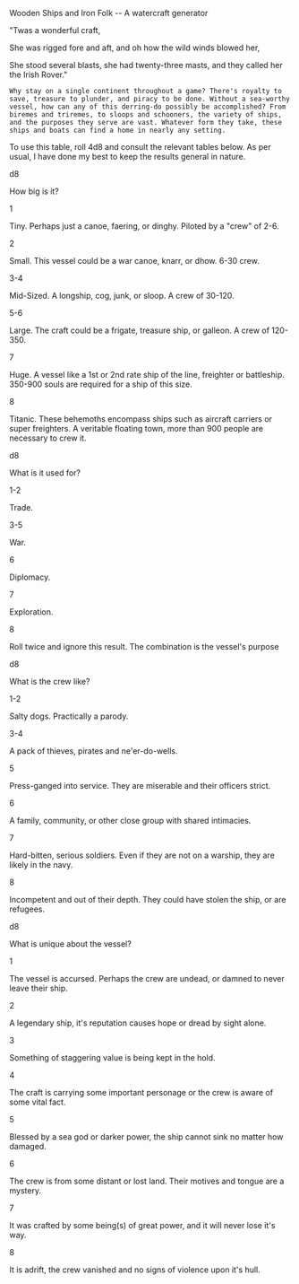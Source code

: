  Wooden Ships and Iron Folk -- A watercraft generator

 

"Twas a wonderful craft,

She was rigged fore and aft, and oh how the wild winds blowed her,

She stood several blasts, she had twenty-three masts, and they called her the Irish Rover."


    Why stay on a single continent throughout a game? There's royalty to save, treasure to plunder, and piracy to be done. Without a sea-worthy vessel, how can any of this derring-do possibly be accomplished? From biremes and triremes, to sloops and schooners, the variety of ships, and the purposes they serve are vast. Whatever form they take, these ships and boats can find a home in nearly any setting.

To use this table, roll 4d8 and consult the relevant tables below. As per usual, I have done my best to keep the results general in nature.


d8
	

How big is it?

1
	

Tiny. Perhaps just a canoe, faering, or dinghy. Piloted by a "crew" of 2-6.

2
	

Small. This vessel could be a war canoe, knarr, or dhow. 6-30 crew.

3-4
	

Mid-Sized. A longship, cog, junk, or sloop. A crew of 30-120.

5-6
	

Large. The craft could be a frigate, treasure ship, or galleon. A crew of 120-350.

7
	

Huge. A vessel like a 1st or 2nd rate ship of the line, freighter or battleship. 350-900 souls are required for a ship of this size.

8
	

Titanic. These behemoths encompass ships such as aircraft carriers or super freighters. A veritable floating town, more than 900 people are necessary to crew it.


d8
	

What is it used for?

1-2
	

Trade.

3-5
	

War.

6
	

Diplomacy.

7
	

Exploration.

8
	

Roll twice and ignore this result. The combination is the vessel's purpose


d8
	

What is the crew like?

1-2
	

Salty dogs. Practically a parody.

3-4
	

A pack of thieves, pirates and ne'er-do-wells.

5
	

Press-ganged into service. They are miserable and their officers strict.

6
	

A family, community, or other close group with shared intimacies.

7
	

Hard-bitten, serious soldiers. Even if they are not on a warship, they are likely in the navy.

8
	

Incompetent and out of their depth. They could have stolen the ship, or are refugees.


d8
	

What is unique about the vessel?

1
	

The vessel is accursed. Perhaps the crew are undead, or damned to never leave their ship.

2
	

A legendary ship, it's reputation causes hope or dread by sight alone.

3
	

Something of staggering value is being kept in the hold.

4
	

The craft is carrying some important personage or the crew is aware of some vital fact.

5
	

Blessed by a sea god or darker power, the ship cannot sink no matter how damaged.

6
	

The crew is from some distant or lost land. Their motives and tongue are a mystery.

7
	

It was crafted by some being(s) of great power, and it will never lose it's way.

8
	

It is adrift, the crew vanished and no signs of violence upon it's hull.
